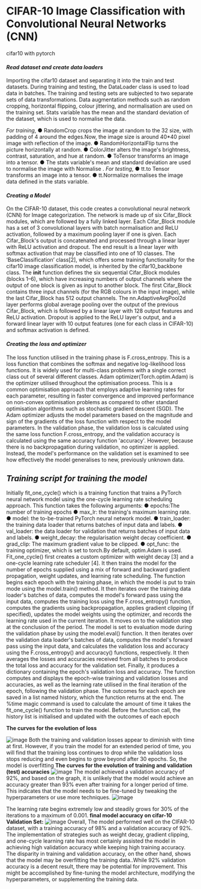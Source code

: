 # CIFAR-10 Image Classification with Convolutional Neural Networks (CNN)
cifar10 with pytorch

 #### *Read dataset and create data loaders*
 Importing the cifar10 dataset and separating it into the train and test datasets. During training and testing, the
DataLoader class is used to load data in batches. The training and testing sets are subjected to two separate
sets of data transformations. Data augmentation methods such as random cropping, horizontal flipping, colour
jittering, and normalisation are used on the training set.
Stats variable has the mean and the standard deviation of the dataset, which is used to normalise the data.

*For training*,
● RandomCrop crops the image at random to the 32 size, with padding of 4 around the edges.Now, the
image size is around 40*40 pixel image with reflection of the image.
● RandomHorizontalFlip turns the picture horizontally at random.
● ColorJitter alters the image's brightness, contrast, saturation, and hue at random.
● ToTensor transforms an image into a tensor.
● The stats variable's mean and standard deviation are used to normalise the image with Normalise .
*For testing*,
● tt.to Tensor transforms an image into a tensor.
● tt.Normalize normalises the image data defined in the stats variable.
 
 #### *Creating a Model*
 On the CIFAR-10 dataset, this code creates a convolutional neural network (CNN) for Image categorization. The
network is made up of six Cifar_Block modules, which are followed by a fully linked layer. Each Cifar_Block
module has a set of 3 convolutional layers with batch normalisation and ReLU activation, followed by a
maximum pooling layer if one is given. Each Cifar_Block's output is concatenated and processed through a linear
layer with ReLU activation and dropout. The end result is a linear layer with softmax activation that may be
classified into one of 10 classes.
The ‘BaseClassification’ class[2], which offers some training functionality for the cifar10 image classification
model, is inherited by the cifar10_backbone class. The __init__ function defines the six sequential Cifar_Block
modules (blocks 1–6), which have increasing numbers of output channels where the output of one block is given
as input to another block. The first Cifar_Block contains three input channels (for the RGB colours in the input
image), while the last Cifar_Block has 512 output channels. The nn.AdaptiveAvgPool2d layer performs global
average pooling over the output of the previous Cifar_Block, which is followed by a linear layer with 128 output
features and ReLU activation. Dropout is applied to the ReLU layer's output, and a forward linear layer with 10
output features (one for each class in CIFAR-10) and softmax activation is defined.

#### *Creating the loss and optimizer*

The loss function utilised in the training phase is F.cross_entropy. This is a loss function that combines the
softmax and negative log-likelihood loss functions. It is widely used for multi-class problems with a single correct
class out of several different classes.
Adam optimizer(Torch.optim.Adam) is the optimizer utilised throughout the optimisation process. This is a
common optimisation approach that employs adaptive learning rates for each parameter, resulting in faster
convergence and improved performance on non-convex optimisation problems as compared to other standard
optimisation algorithms such as stochastic gradient descent (SGD). The Adam optimizer adjusts the model
parameters based on the magnitude and sign of the gradients of the loss function with respect to the model
parameters.
In the validation phase, the validation loss is calculated using the same loss function F.cross_entropy, and the
validation accuracy is calculated using the same accuracy function 'accuracy'. However, because there is no
backpropagation during validation, no optimizer is applied. Instead, the model's performance on the validation set
is examined to see how effectively the model generalises to new, previously unknown data.

## *Training script for training the model*

Initially fit_one_cycle() which is a training function that trains a PyTorch neural network model using the
one-cycle learning rate scheduling approach. This function takes the following arguments:
● epochs:The number of training epochs
● max_lr: the training's maximum learning rate.
● model: the to-be-trained PyTorch neural network model.
● train_loader: the training data loader that returns batches of input data and labels.
● val_loader: the data loader for validation that returns batches of input data and labels.
● weight_decay: the regularisation weight decay coefficient.
● grad_clip: The maximum gradient value to be clipped.
● opt_func: the training optimizer, which is set to torch.By default, optim.Adam is used.
Fit_one_cycle() first creates a custom optimizer with weight decay [3] and a one-cycle learning rate scheduler
[4]. It then trains the model for the number of epochs supplied using a mix of forward and backward gradient
propagation, weight updates, and learning rate scheduling.
The function begins each epoch with the training phase, in which the model is put to train mode using the
model.train() method. It then iterates over the training data loader's batches of data, computes the model's
forward pass using the input data, computes the training loss using the F.cross_entropy() function, computes the
gradients using backpropagation, applies gradient clipping (if specified), updates the model weights using the
optimizer, and records the learning rate used in the current iteration. It moves on to the validation step at the
conclusion of the period.
The model is set to evaluation mode during the validation phase by using the model.eval() function. It then
iterates over the validation data loader's batches of data, computes the model's forward pass using the input
data, and calculates the validation loss and accuracy using the F.cross_entropy() and accuracy() functions,
respectively. It then averages the losses and accuracies received from all batches to produce the total loss and
accuracy for the validation set. Finally, it produces a dictionary containing the epoch's validation loss and
accuracy.
The function computes and displays the epoch-wise training and validation losses and accuracies, as well as the
learning rate utilised in the final iteration of the epoch, following the validation phase. The outcomes for each
epoch are saved in a list named history, which the function returns at the end.
The %time magic command is used to calculate the amount of time it takes the fit_one_cycle() function to train
the model. Before the function call, the history list is initialised and updated with the outcomes of each epoch

**The curves for the evolution of loss**

![image](https://user-images.githubusercontent.com/98383338/232902706-744490a0-a1d1-42ac-895b-7fe4f7afc62f.png)
Both the training and validation losses appear to diminish with time at first. However, if you train the model for an
extended period of time, you will find that the training loss continues to drop while the validation loss stops
reducing and even begins to grow beyond after 30 epochs. So, the model is overfitting
**The curves for the evolution of training and validation (test) accuracies**
![image](https://user-images.githubusercontent.com/98383338/232902838-b9ef11ec-d747-43b9-b6b5-e039c6da6fda.png)
The model achieved a validation accuracy of 92%, and based on the graph, it is unlikely that the model would
achieve an accuracy greater than 93% even after training for a longer period of time. This indicates that the
model needs to be fine-tuned by tweaking the hyperparameters or use more techniques.
![image](https://user-images.githubusercontent.com/98383338/232902930-c01f247b-9437-4f20-af9c-1f8c27303c9f.png)

The learning rate begins extremely low and steadily grows for 30% of the iterations to a maximum of 0.001.
**final model accuracy on cifar-10 Validation Set:**
![image](https://user-images.githubusercontent.com/98383338/232903057-f9c0add4-6e88-416e-bd26-317ec4f4ea77.png)
Overall, The model performed well on the CIFAR-10 dataset, with a training accuracy of 98% and a validation
accuracy of 92%. The implementation of strategies such as weight decay, gradient clipping, and one-cycle
learning rate has most certainly assisted the model in achieving high validation accuracy while keeping high
training accuracy. The disparity in training and validation accuracy, on the other hand, shows that the model may
be overfitting the training data..While 92% validation accuracy is a decent result, there may be potential for
improvement. This might be accomplished by fine-tuning the model architecture, modifying the hyperparameters,
or supplementing the training data.
